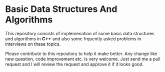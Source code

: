 # Basic Data Structures And Algorithms

This repository consists of implemenation of some basic data structures and algorithms in **C++** and also some frquently asked problems in interviews on these topics.

Please contribute to this repository to help it make better. Any change like new question, code improvement etc. is very welcome. 
Just send me a pull request and I will review the request and approve it if it looks good.
